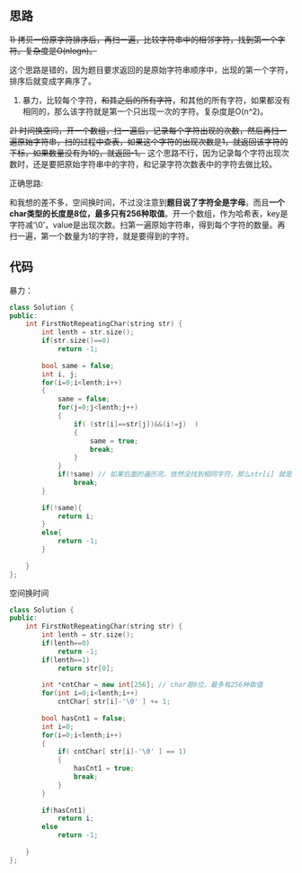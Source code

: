 ## 思路

~~1) 拷贝一份原字符排序后，再扫一遍，比较字符串中的相邻字符，找到第一个字符。复杂度是O(nlogn)。~~

这个思路是错的，因为题目要求返回的是原始字符串顺序中，出现的第一个字符，排序后就变成字典序了。

1) 暴力，比较每个字符，~~和其之后的所有字符~~，和其他的所有字符，如果都没有相同的，那么该字符就是第一个只出现一次的字符。复杂度是O(n^2)。

~~2) 时间换空间，开一个数组，扫一遍后，记录每个字符出现的次数，然后再扫一遍原始字符串，扫的过程中查表，如果这个字符的出现次数是1，就返回该字符的下标，如果数量没有为1的，就返回-1。~~  这个思路不行，因为记录每个字符出现次数时，还是要把原始字符串中的字符，和记录字符次数表中的字符去做比较。

正确思路:

和我想的差不多，空间换时间，不过没注意到**题目说了字符全是字母**。而且**一个char类型的长度是8位，最多只有256种取值**。开一个数组，作为哈希表，key是字符减‘\0’，value是出现次数。扫第一遍原始字符串，得到每个字符的数量。再扫一遍，第一个数量为1的字符，就是要得到的字符。



## 代码

暴力：

```c++
class Solution {
public:
    int FirstNotRepeatingChar(string str) {
        int lenth = str.size();
        if(str.size()==0)
            return -1;
        
        bool same = false; 
        int i, j;
        for(i=0;i<lenth;i++)
        {    
            same = false;
            for(j=0;j<lenth;j++)
            {
                if( (str[i]==str[j])&&(i!=j)  )
                {
                    same = true;
                    break;
                }
            }
            if(!same) // 如果后面的遍历完。依然没找到相同字符，那么str[i] 就是第一个只出现一次的字符。
                break;
        }
            
        if(!same){
            return i;            
        }
        else{
            return -1;
        }
        
    }
};
```





空间换时间

```c++
class Solution {
public:
    int FirstNotRepeatingChar(string str) {
        int lenth = str.size();
        if(lenth==0)
            return -1;
        if(lenth==1)
            return str[0];
        
        int *cntChar = new int[256]; // char是8位，最多有256种取值
        for(int i=0;i<lenth;i++)
            cntChar[ str[i]-'\0' ] += 1;
        
        bool hasCnt1 = false;
        int i=0;
        for(i=0;i<lenth;i++)
        {
            if( cntChar[ str[i]-'\0' ] == 1)
            {
                hasCnt1 = true;
                break;
            }
        }
        
        if(hasCnt1)
            return i;
        else
            return -1;
    
    }
};
```


